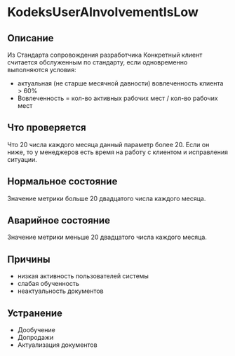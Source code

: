 # KodeksUserAInvolvementIsLow

## Описание

Из Стандарта сопровождения разработчика
Конкретный клиент считается обслуженным по стандарту, если одновременно
выполняются условия:
- актуальная (не старше месячной давности) вовлеченность клиента > 60%
- Вовлеченность = кол-во активных рабочих мест / кол-во рабочих мест

## Что проверяется

Что 20 числа каждого месяца данный параметр более 20. Если он ниже, то
у менеджеров есть время на работу с клиентом и исправления ситуации.

## Нормальное состояние

Значение метрики больше 20 двадцатого числа каждого месяца.

## Аварийное состояние

Значение метрики меньше 20 двадцатого числа каждого месяца.

## Причины

- низкая активность пользователей системы
- слабая обученность
- неактуальность документов

## Устранение

- Дообучение
- Допродажи
- Актуализация документов
